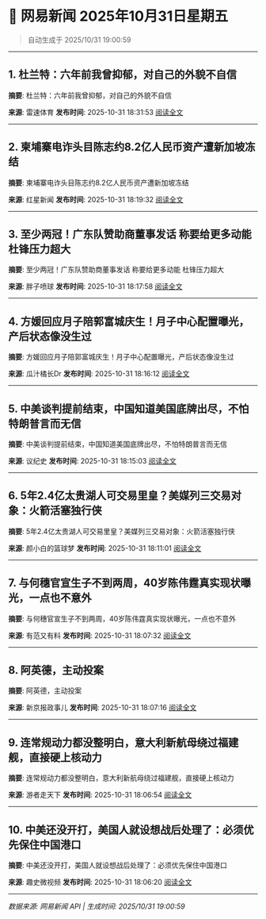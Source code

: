 # 📰 网易新闻 2025年10月31日星期五

> 自动生成于 2025/10/31 19:00:59

---

## 1. 杜兰特：六年前我曾抑郁，对自己的外貌不自信

**摘要**: 杜兰特：六年前我曾抑郁，对自己的外貌不自信

**来源**: 雷速体育
**发布时间**: 2025-10-31 18:31:53
[阅读全文](https://m.163.com/news/article/KD7HI59A0529DS7F.html)

---

## 2. 柬埔寨电诈头目陈志约8.2亿人民币资产遭新加坡冻结

**摘要**: 柬埔寨电诈头目陈志约8.2亿人民币资产遭新加坡冻结

**来源**: 红星新闻
**发布时间**: 2025-10-31 18:19:32
[阅读全文](https://m.163.com/news/article/KD7DFD2L051492T3.html)

---

## 3. 至少两冠！广东队赞助商董事发话 称要给更多动能 杜锋压力超大

**摘要**: 至少两冠！广东队赞助商董事发话 称要给更多动能 杜锋压力超大

**来源**: 胖子喷球
**发布时间**: 2025-10-31 18:17:58
[阅读全文](https://m.163.com/news/article/KD7GMPLL05497QX9.html)

---

## 4. 方媛回应月子陪郭富城庆生！月子中心配置曝光，产后状态像没生过

**摘要**: 方媛回应月子陪郭富城庆生！月子中心配置曝光，产后状态像没生过

**来源**: 瓜汁橘长Dr
**发布时间**: 2025-10-31 18:16:12
[阅读全文](https://m.163.com/news/article/KD7GLDL40556F3XS.html)

---

## 5. 中美谈判提前结束，中国知道美国底牌出尽，不怕特朗普言而无信

**摘要**: 中美谈判提前结束，中国知道美国底牌出尽，不怕特朗普言而无信

**来源**: 议纪史
**发布时间**: 2025-10-31 18:15:03
[阅读全文](https://m.163.com/news/article/KCSVOVE505449D3A.html)

---

## 6. 5年2.4亿太贵湖人可交易里皇？美媒列三交易对象：火箭活塞独行侠

**摘要**: 5年2.4亿太贵湖人可交易里皇？美媒列三交易对象：火箭活塞独行侠

**来源**: 颜小白的篮球梦
**发布时间**: 2025-10-31 18:11:01
[阅读全文](https://m.163.com/news/article/KD7G4NOT05299VFU.html)

---

## 7. 与何穗官宣生子不到两周，40岁陈伟霆真实现状曝光，一点也不意外

**摘要**: 与何穗官宣生子不到两周，40岁陈伟霆真实现状曝光，一点也不意外

**来源**: 有范又有料
**发布时间**: 2025-10-31 18:07:32
[阅读全文](https://m.163.com/news/article/KD7G5HEJ0556E2D3.html)

---

## 8. 阿英德，主动投案

**摘要**: 阿英德，主动投案

**来源**: 新京报政事儿
**发布时间**: 2025-10-31 18:07:16
[阅读全文](https://m.163.com/news/article/KD7G533G0530M570.html)

---

## 9. 连常规动力都没整明白，意大利新航母绕过福建舰，直接硬上核动力

**摘要**: 连常规动力都没整明白，意大利新航母绕过福建舰，直接硬上核动力

**来源**: 游者走天下
**发布时间**: 2025-10-31 18:06:54
[阅读全文](https://m.163.com/news/article/KD7G4CNA0556F3YF.html)

---

## 10. 中美还没开打，美国人就设想战后处理了：必须优先保住中国港口

**摘要**: 中美还没开打，美国人就设想战后处理了：必须优先保住中国港口

**来源**: 趣史微视频
**发布时间**: 2025-10-31 18:06:20
[阅读全文](https://m.163.com/news/article/KD7G3C4M0543IBK3.html)

---

*数据来源: 网易新闻 API | 生成时间: 2025/10/31 19:00:59*